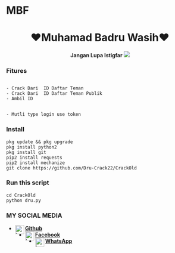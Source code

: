 # MBF
<h1 align="center">
    ❤Muhamad Badru Wasih❤
</h1>
<h4 align="center">
  Jangan Lupa Istigfar

<img src="https://github.com/Dru-Crack22/CrackOld/blob/main/Screenshot_20210530_232718.jpg" />



### Fitures
```

- Crack Dari  ID Daftar Teman
- Crack Dari  ID Daftar Teman Publik
- Ambil ID


- Mutli type login use token

```
### Install
```
pkg update && pkg upgrade
pkg install python2
pkg install git
pip2 install requests
pip2 install mechanize
git clone https://github.com/Dru-Crack22/CrackOld
```
### Run this script
```
cd CrackOld
python dru.py
```
### MY SOCIAL MEDIA
* [<img alt="badru Github" align="left" width="24px" src="https://cdn.jsdelivr.net/npm/simple-icons@v3/icons/github.svg" /> <b>Github</b>](https://github.com/Dru-Crack22)<br />
* [<img alt="badru Facebook" align="left" width="24px" src="https://cdn.jsdelivr.net/npm/simple-icons@v3/icons/facebook.svg" /> <b>Facebook</b>](https://www.facebook.com/Bang.badru23)<br />
* [<img alt="badru Whatsapp" align="left" width="24px" src="https://cdn.jsdelivr.net/npm/simple-icons@v3/icons/whatsapp.svg" /> <b>WhatsApp</b>](https://wa.me/628811403654?text=Asalamualaikum+Ganteng)<br />
